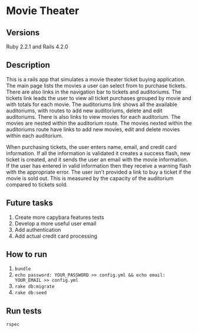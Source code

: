 # Movie Theater 

## Versions 

Ruby 2.2.1 and Rails 4.2.0

## Description 

This is a rails app that simulates a movie theater ticket buying application.  The main page lists the movies a user can select from to purchase tickets.  There are also links in the navigation bar to tickets and auditoriums.  The tickets link leads the user to view all ticket purchases grouped by movie and with totals for each movie.  The auditoriums link shows all the available auditoriums, with routes to add new auditoriums, delete and edit auditoriums.  There is also links to view movies for each auditorium.  The movies are nested within the auditorium route. The movies nexted within the auditoriums route have links to add new movies, edit and delete movies within each auditorium.   

When purchasing tickets, the user enters name, email, and credit card information.  If all the information is validated it creates a success flash, new ticket is created, and it sends the user an email with the movie information. If the user has entered in valid information then they receive a warning flash with the appropriate error.  The user isn't provided a link to buy a ticket if the movie is sold out.  This is measured by the capacity of the auditorium compared to tickets sold.  


## Future tasks 

1. Create more capybara features tests 
2. Develop a more useful user email 
3. Add authentication 
4. Add actual credit card processing 


## How to run 

1. ``` bundle ```
2. ``` echo password: YOUR_PASSWORD >> config.yml && echo email: YOUR_EMAIL >> config.yml ```
3. ``` rake db:migrate ```
4. ``` rake db:seed ```

## Run tests

``` rspec ```